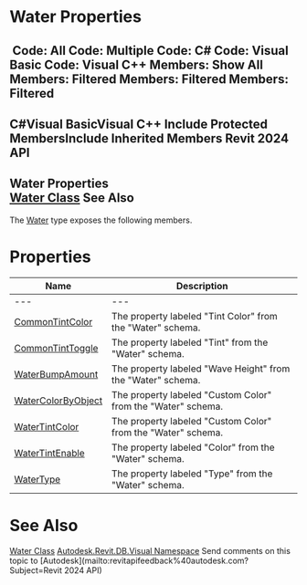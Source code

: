 # Water Properties

﻿
 Code: All Code: Multiple Code: C# Code: Visual Basic Code: Visual C++  Members: Show All Members: Filtered Members: Filtered Members: Filtered   
---  
C#Visual BasicVisual C++
Include Protected MembersInclude Inherited Members
Revit 2024 API  
---  
Water Properties  
[Water Class](4effcb07-3353-7d1e-1976-b43dbc1f4067.md "Water Class") See Also  
---  
The [Water](4effcb07-3353-7d1e-1976-b43dbc1f4067.md "Water Class") type exposes the following members.
# Properties
| Name | Description |
| --- | --- |
| --- | --- | --- |
| [CommonTintColor](2c02d408-0a03-f970-c905-d8f662396a67.md "CommonTintColor Property") | The property labeled "Tint Color" from the "Water" schema. |
| [CommonTintToggle](f9c1ffcc-34ff-4d85-3c6c-79c02f3f9d8d.md "CommonTintToggle Property") | The property labeled "Tint" from the "Water" schema. |
| [WaterBumpAmount](4515aa55-c132-36fc-9de9-73ae31f5eefa.md "WaterBumpAmount Property") | The property labeled "Wave Height" from the "Water" schema. |
| [WaterColorByObject](8152216e-a83d-dd77-2df5-55a78c4b9369.md "WaterColorByObject Property") | The property labeled "Custom Color" from the "Water" schema. |
| [WaterTintColor](6c4f496f-6007-40be-2f67-558ad22d79d9.md "WaterTintColor Property") | The property labeled "Custom Color" from the "Water" schema. |
| [WaterTintEnable](2989d221-1b73-770f-a30b-633cbb242364.md "WaterTintEnable Property") | The property labeled "Color" from the "Water" schema. |
| [WaterType](537db636-429d-4132-cede-f8e496fe7bd1.md "WaterType Property") | The property labeled "Type" from the "Water" schema. |

# See Also
[Water Class](4effcb07-3353-7d1e-1976-b43dbc1f4067.md "Water Class")
[Autodesk.Revit.DB.Visual Namespace](f5a10581-6ac2-be19-0e32-f87d05bc8b83.md "Autodesk.Revit.DB.Visual Namespace")
Send comments on this topic to [Autodesk](mailto:revitapifeedback%40autodesk.com?Subject=Revit 2024 API)